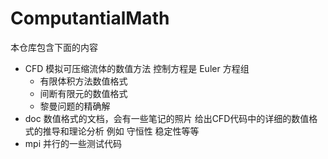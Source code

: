 # ComputantialMath

本仓库包含下面的内容

- CFD 模拟可压缩流体的数值方法 控制方程是 Euler 方程组
  - 有限体积方法数值格式
  - 间断有限元的数值格式
  - 黎曼问题的精确解
- doc 数值格式的文档，会有一些笔记的照片 给出CFD代码中的详细的数值格式的推导和理论分析 例如 守恒性 稳定性等等
- mpi 并行的一些测试代码

